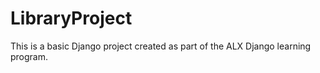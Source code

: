 # LibraryProject

This is a basic Django project created as part of the ALX Django learning program.
